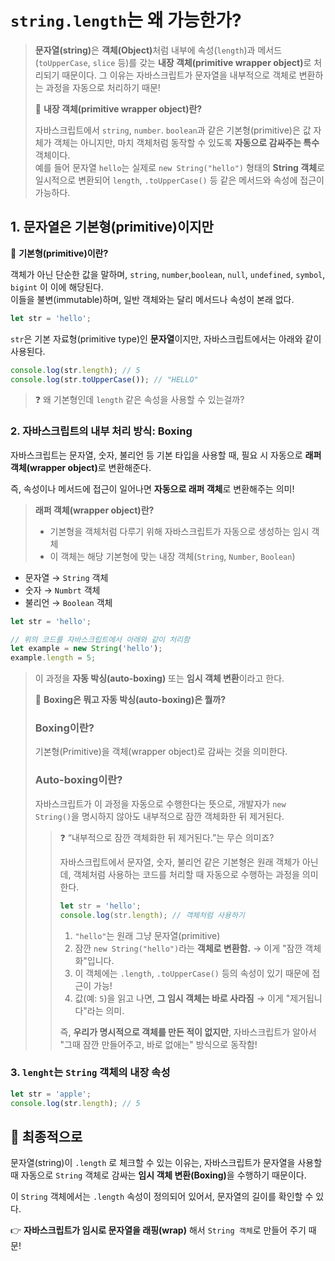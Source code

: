 # `string.length`는 왜 가능한가?

> <b>문자열(string)</b>은 <b>객체(Object)</b>처럼 내부에 속성(`length`)과 메서드(`toUpperCase`, `slice` 등)를 갖는 <b>내장 객체(primitive wrapper object)</b>로 처리되기 때문이다.
> 그 이유는 자바스크립트가 문자열을 내부적으로 객체로 변환하는 과정을 자동으로 처리하기 때문!
>
> <aside>
> 💬 <b>내장 객체(primitive wrapper object)란?</b>
>
> 자바스크립트에서 `string`, `number`. `boolean`과 같은 기본형(primitive)은 값 자체가 객체는 아니지만, 마치 객체처럼 동작할 수 있도록 <b>자동으로 감싸주는 특수</b> 객체이다.<br/>
> 예를 들어 문자열 `hello`는 실제로 `new String("hello")` 형태의 <b>String 객체</b>로 일시적으로 변환되어 `length`, `.toUpperCase()` 등 같은 메서드와 속성에 접근이 가능하다.
>
> </aside>

## 1. 문자열은 기본형(primitive)이지만

<aside>
💬 <b>기본형(primitive)이란?</b>

객체가 아닌 단순한 값을 말하며, `string`, `number`,`boolean`, `null`, `undefined`, `symbol`, `bigint` 이 이에 해당된다.<br/>
이들을 불변(immutable)하며, 일반 객체와는 달리 메서드나 속성이 본래 없다.

</aside>

```javascript
let str = 'hello';
```

`str`은 기본 자료형(primitive type)인 <b>문자열</b>이지만, 자바스크립트에서는 아래와 같이 사용된다.

```javascript
console.log(str.length); // 5
console.log(str.toUpperCase()); // "HELLO"
```

> ❓ 왜 기본형인데 `length` 같은 속성을 사용할 수 있는걸까?

### 2. 자바스크립트의 내부 처리 방식: Boxing

자바스크립트는 문자열, 숫자, 불리언 등 기본 타입을 사용할 때, 필요 시 자동으로 <b>래퍼 객체(wrapper object)</b>로 변환해준다.

즉, 속성이나 메서드에 접근이 일어나면 <b>자동으로 래퍼 객체</b>로 변환해주는 의미!

> <b>래퍼 객체(wrapper object)란?</b>
>
> - 기본형을 객체처럼 다루기 위해 자바스크립트가 자동으로 생성하는 임시 객체
> - 이 객체는 해당 기본형에 맞는 내장 객체(`String`, `Number`, `Boolean`)

- 문자열 → `String` 객체
- 숫자 → `Numbrt` 객체
- 불리언 → `Boolean` 객체

```javascript
let str = 'hello';

// 위의 코드를 자바스크립트에서 아래와 같이 처리함
let example = new String('hello');
example.length = 5;
```

> 이 과정을 <b>자동 박싱(auto-boxing)</b> 또는 <b>임시 객체 변환</b>이라고 한다.
>
> <aside>
> 💬 <b>Boxing은 뭐고 자동 박싱(auto-boxing)은 뭘까?</b>
>
> ### Boxing이란?
>
> 기본형(Primitive)을 객체(wrapper object)로 감싸는 것을 의미한다.
>
> ### Auto-boxing이란?
>
> 자바스크립트가 이 과정을 자동으로 수행한다는 뜻으로, 개발자가 `new String()`을 명시하지 않아도 내부적으로 잠깐 객체화한 뒤 제거된다.
>
> > ❓ “내부적으로 잠깐 객체화한 뒤 제거된다.”는 무슨 의미죠?
> >
> > 자바스크립트에서 문자열, 숫자, 불리언 같은 기본형은 원래 객체가 아닌데, 객체처럼 사용하는 코드를 처리할 때 자동으로 수행하는 과정을 의미한다.
> >
> > ```javascript
> > let str = 'hello';
> > console.log(str.length); // 객체처럼 사용하기
> > ```
> >
> > 1. `"hello"`는 원래 그냥 문자열(primitive)
> > 2. 잠깐 `new String("hello")`라는 <b>객체로 변환함.</b> → 이게 "잠깐 객체화"입니다.
> > 3. 이 객체에는 `.length`, `.toUpperCase()` 등의 속성이 있기 때문에 접근이 가능!
> > 4. 값(예: `5`)을 읽고 나면, <b>그 임시 객체는 바로 사라짐</b> → 이게 "제거됩니다"라는 의미.
> >
> > 즉, <b>우리가 명시적으로 객체를 만든 적이 없지만</b>, 자바스크립트가 알아서 "그때 잠깐 만들어주고, 바로 없애는" 방식으로 동작함!
>
> </aside>

### 3. `lenght`는 `String` 객체의 내장 속성

```javascript
let str = 'apple';
console.log(str.length); // 5
```

## 📁 최종적으로

문자열(string)이 `.length` 로 체크할 수 있는 이유는, 자바스크립트가 문자열을 사용할 때 자동으로 `String` 객체로 감싸는 <b>임시 객체 변환(Boxing)</b>을 수행하기 때문이다.

이 `String` 객체에서는 `.length` 속성이 정의되어 있어서, 문자열의 길이를 확인할 수 있다.

👉 <b>자바스크립트가 임시로 문자열을 래핑(wrap)</b> 해서 `String 객체`로 만들어 주기 때문!
